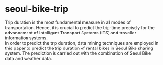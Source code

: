 # seoul-bike-trip

Trip duration is the most fundamental measure in all modes of transportation. Hence, it is crucial to predict the trip-time precisely for the advancement of Intelligent Transport Systems (ITS) and traveller information systems.   
In order to predict the trip duration, data mining techniques are employed in this paper to predict the trip duration of rental bikes in Seoul Bike sharing system. The prediction is carried out with the combination of Seoul Bike data and weather data. 
